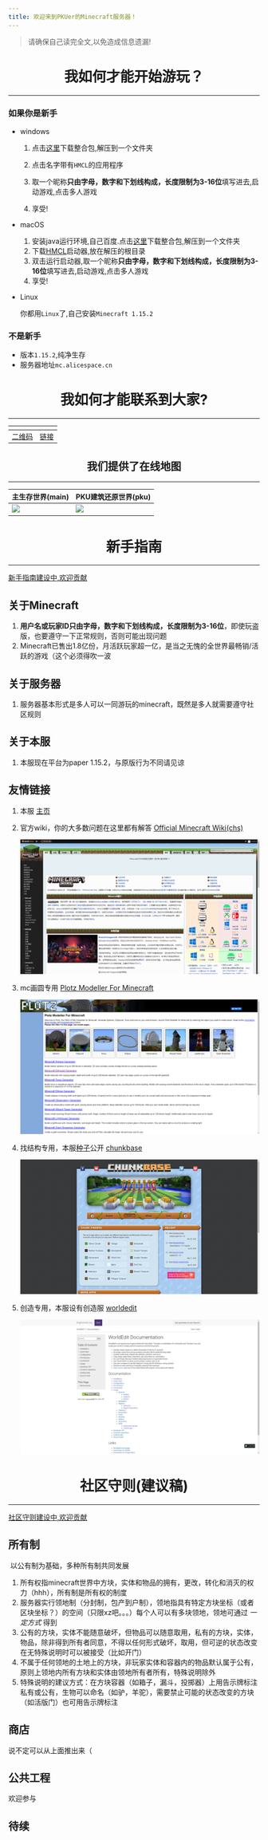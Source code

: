 ```yaml
---
title: 欢迎来到PKUer的Minecraft服务器！
---
```

> 请确保自己读完全文,以免造成信息遗漏!

<center><h1>我如何才能开始游玩？</h1></center>

---

### 如果你是新手

- windows

	1. 点击[这里](http://cdn.alicespace.cn/Alice_space.zip)下载整合包,解压到一个文件夹

	2. 点击名字带有`HMCL`的应用程序

	3. 取一个昵称**只由字母，数字和下划线构成，长度限制为3-16位**填写进去,启动游戏,点击多人游戏
	
	4. 享受!

- macOS
  1. 安装java运行环境,自己百度.点击[这里](http://cdn.alicespace.cn/Alice_space.zip)下载整合包,解压到一个文件夹
  2. 下载[HMCL](https://github.com/huanghongxun/HMCL/releases/download/v3.3.163/HMCL-3.3.163.jar)启动器,放在解压的根目录
  3. 双击运行启动器,取一个昵称**只由字母，数字和下划线构成，长度限制为3-16位**填写进去,启动游戏,点击多人游戏
  4. 享受!
  
- Linux

  你都用`Linux`了,自己安装`Minecraft 1.15.2`
  
### 不是新手

- 版本`1.15.2`,纯净生存
- 服务器地址`mc.alicespace.cn`


<center><h1>我如何才能联系到大家?</h1></center>

---


| <a href="http://qr.liantu.com/api.php?text=https://weixin.qq.com/g/Aarp41Goo0gmEe26"><i class="fa fa-weixin fa-3x"></i></a>     | <a href="https://t.me/joinchat/HW1QVxPQH74HaCiaKRmTnQ"><i class="fa fa-telegram fa-3x"></i></a> |
| ---------- | ----------------------------------------------------- |
| [二维码](http://qr.liantu.com/api.php?text=https://weixin.qq.com/g/Aarp41Goo0gmEe26) | [链接](https://t.me/joinchat/HW1QVxPQH74HaCiaKRmTnQ)  |


<center><h2>我们提供了在线地图</h2></center>

---
| 主生存世界(main)                                             | PKU建筑还原世界(pku)                                         |
| ------------------------------------------------------------ | ------------------------------------------------------------ |
| <a href="http://mc.alicespace.cn:8124/index.html"><img height="30px;" src="https://img.shields.io/badge/map-available-green.svg"></a> | <a href="http://mc.alicespace.cn:8125/index.html"><img height="30px;" src="https://img.shields.io/badge/map-available-green.svg"></a> |

<center><h1>新手指南</h1></center>

---
[新手指南建设中,欢迎贡献](https://github.com/Alice-space/pku-minecraft-rules)

## 关于Minecraft

1. **用户名或玩家ID只由字母，数字和下划线构成，长度限制为3-16位**，即使玩盗版，也要遵守一下正常规则，否则可能出现问题
2. Minecraft已售出1.8亿份，月活跃玩家超一亿，是当之无愧的全世界最畅销/活跃的游戏（这个必须得吹一波

## 关于服务器

1. 服务器基本形式是多人可以一同游玩的minecraft，既然是多人就需要遵守社区规则

## 关于本服

1. 本服现在平台为paper 1.15.2，与原版行为不同请见谅

## 友情链接

1. 本服 [主页](https://mc.alicespace.cn/#/)

2. 官方wiki，你的大多数问题在这里都有解答 [Official Minecraft Wiki(chs)](https://minecraft-zh.gamepedia.com/Minecraft_Wiki)

   ![wiki](./img/wiki.png)

3. mc画圆专用 [Plotz Modeller For Minecraft](https://www.plotz.co.uk/)

   ![plotz](./img/plotz.png)

4. 找结构专用，本服[种子](https://minecraft-zh.gamepedia.com/种子（世界生成）)公开 [chunkbase](https://www.chunkbase.com/)

   ![chunkbase](./img/chunk.png)

5. 创造专用，本服设有创造服 [worldedit](https://worldedit.readthedocs.io/en/latest/)

   ![worldedit](./img/worldedit.png)

<center><h1>社区守则(建议稿)</h1></center>

---
[社区守则建设中,欢迎贡献](https://github.com/Alice-space/pku-minecraft-rules)


## 所有制

​	以公有制为基础，多种所有制共同发展

1. 所有权指minecraft世界中方块，实体和物品的拥有，更改，转化和消灭的权力（hhh），所有制是所有权的制度
2. 服务器实行领地制（分封制，包产到户制），领地指具有特定方块坐标（或者区块坐标？）的空间（只限xz吧。。。）每个人可以有多块领地，领地可通过 *一定方式* 得到
3. 公有的方块，实体不能随意破坏，但物品可以随意取用，私有的方块，实体，物品，除非得到所有者同意，不得以任何形式破坏，取用，但可逆的状态改变在无特殊说明时可以被接受（比如开门）
4. 不属于任何领地的土地上的方块，非玩家实体和容器内的物品默认属于公有，原则上领地内所有方块和实体由领地所有者所有，特殊说明除外
5. 特殊说明的建议方式：在方块容器（如箱子，漏斗，投掷器）上用告示牌标注私有或公有，生物可以命名（如驴，羊驼），需要禁止可能的状态改变的方块（如活版门）也可用告示牌标注

## 商店

说不定可以从上面推出来（

## 公共工程

欢迎参与

## 待续

